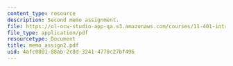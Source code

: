```yaml
---
content_type: resource
description: Second memo assignment.
file: https://ol-ocw-studio-app-qa.s3.amazonaws.com/courses/11-401-introduction-to-housing-community-and-economic-development-fall-2003/4afc080188ab2c8d32414770c27bf496_memo_assign2.pdf
file_type: application/pdf
resourcetype: Document
title: memo_assign2.pdf
uid: 4afc0801-88ab-2c8d-3241-4770c27bf496
---
```

